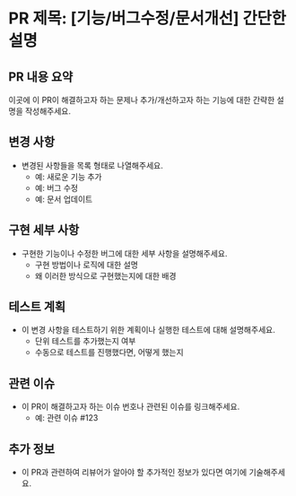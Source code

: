 # PR 제목: [기능/버그수정/문서개선] 간단한 설명

## PR 내용 요약
이곳에 이 PR이 해결하고자 하는 문제나 추가/개선하고자 하는 기능에 대한 간략한 설명을 작성해주세요.

## 변경 사항
- 변경된 사항들을 목록 형태로 나열해주세요.
  - 예: 새로운 기능 추가
  - 예: 버그 수정
  - 예: 문서 업데이트

## 구현 세부 사항
- 구현한 기능이나 수정한 버그에 대한 세부 사항을 설명해주세요.
  - 구현 방법이나 로직에 대한 설명
  - 왜 이러한 방식으로 구현했는지에 대한 배경

## 테스트 계획
- 이 변경 사항을 테스트하기 위한 계획이나 실행한 테스트에 대해 설명해주세요.
  - 단위 테스트를 추가했는지 여부
  - 수동으로 테스트를 진행했다면, 어떻게 했는지

## 관련 이슈
- 이 PR이 해결하고자 하는 이슈 번호나 관련된 이슈를 링크해주세요.
  - 예: 관련 이슈 #123

## 추가 정보
- 이 PR과 관련하여 리뷰어가 알아야 할 추가적인 정보가 있다면 여기에 기술해주세요.
